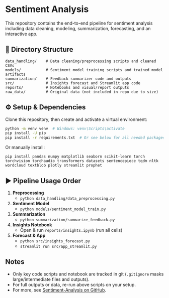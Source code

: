 # Sentiment Analysis

This repository contains the end-to-end pipeline for sentiment analysis including data cleaning, modeling, summarization, forecasting, and an interactive app.

## 📁 Directory Structure

```
data_handling/    # Data cleaning/preprocessing scripts and cleaned CSVs
models/           # Sentiment model training scripts and trained model artifacts
summarization/    # Feedback summarizer code and outputs
src/              # Insights forecast and Streamlit app code
reports/          # Notebooks and visual/report outputs
raw_data/         # Original data (not included in repo due to size)
```

## ⚙️ Setup & Dependencies

Clone this repository, then create and activate a virtual environment:

```bash
python -m venv venv  # Windows: venv\Scripts\activate
pip install -U pip
pip install -r requirements.txt  # Or see below for all needed packages
```

Or manually install:
```
pip install pandas numpy matplotlib seaborn scikit-learn torch torchvision torchaudio transformers datasets sentencepiece tqdm nltk wordcloud textblob plotly streamlit prophet
```

## ▶️ Pipeline Usage Order

1. **Preprocessing**
    - `python data_handling/data_preprocessing.py`
2. **Sentiment Model**
    - `python models/sentiment_model_train.py`
3. **Summarization**
    - `python summarization/summarize_feedback.py`
4. **Insights Notebook**
    - Open & run `reports/insights.ipynb` (run all cells)
5. **Forecast & App**
    - `python src/insights_forecast.py`
    - `streamlit run src/app_streamlit.py`

## Notes
- Only key code scripts and notebook are tracked in git (`.gitignore` masks large/intermediate files and outputs).
- For full outputs or data, re-run above scripts on your setup.
- For more, see [Sentiment-Analysis on GitHub](https://github.com/RajeevReddy-4803/Sentiment-Analysis).
